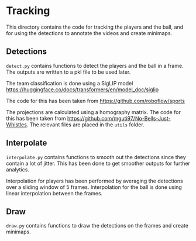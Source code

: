 # Tracking

This directory contains the code for tracking the players and the ball,
and for using the detections to annotate the videos and create minimaps.

## Detections
`detect.py` contains functions to detect the players and the ball in a frame.
The outputs are written to a pkl file to be used later.

The team classification is done using a SigLIP model https://huggingface.co/docs/transformers/en/model_doc/siglip

The code for this has been taken from https://github.com/roboflow/sports

The projections are calculated using a homography matrix. The code for this has been taken from https://github.com/mguti97/No-Bells-Just-Whistles. The relevant files are placed in the `utils` folder.

## Interpolate
`interpolate.py` contains functions to smooth out the detections since they contain a lot of jitter. This has been done to get smoother outputs for further analytics.

Interpolation for players has been performed by averaging the detections over a sliding window of 5 frames. Interpolation for the ball is done using linear interpolation between the frames.

## Draw
`draw.py` contains functions to draw the detections on the frames and create minimaps.